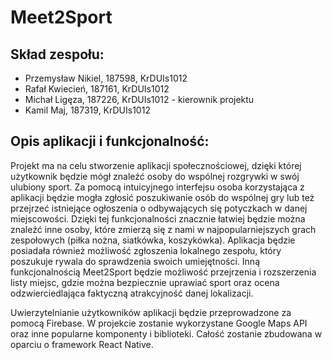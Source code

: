 # Meet2Sport

## Skład zespołu:
* Przemysław Nikiel, 187598, KrDUIs1012
* Rafał Kwiecień, 187161, KrDUIs1012
* Michał Ligęza, 187226, KrDUIs1012 - kierownik projektu
* Kamil Maj, 187319, KrDUIs1012

## Opis aplikacji i funkcjonalność:
Projekt ma na celu stworzenie aplikacji społecznościowej, dzięki której użytkownik będzie mógł znaleźć osoby do wspólnej rozgrywki w swój ulubiony sport. Za pomocą intuicyjnego interfejsu osoba korzystająca z aplikacji będzie mogła zgłosić poszukiwanie osób do wspólnej gry lub też przejrzeć istniejące ogłoszenia o odbywających się potyczkach w danej miejscowości. Dzięki tej funkcjonalności znacznie łatwiej będzie można znaleźć inne osoby, które zmierzą się z nami w najpopularniejszych grach zespołowych (piłka nożna, siatkówka, koszykówka). Aplikacja będzie posiadała również możliwość zgłoszenia lokalnego zespołu, który poszukuje rywala do sprawdzenia swoich umiejętności. Inną funkcjonalnością Meet2Sport będzie możliwość przejrzenia i rozszerzenia listy miejsc, gdzie można bezpiecznie uprawiać sport oraz ocena odzwierciedlająca faktyczną atrakcyjność danej lokalizacji.

Uwierzytelnianie użytkowników aplikacji będzie przeprowadzone za pomocą Firebase. W projekcie zostanie wykorzystane Google Maps API oraz inne popularne komponenty i biblioteki. Całość zostanie zbudowana w oparciu o framework React Native.
